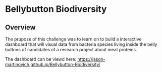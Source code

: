 # Bellybutton Biodiversity

## Overview 
The prupose of this challenge was to learn on to build a interactive dashboard that will visual data from bacteria species living inside the belly buttons of candidates of a research project about meat proteins.

The dashboard can be viewd here: https://jason-martinovich.github.io/Bellybutton-Biodiversity/
